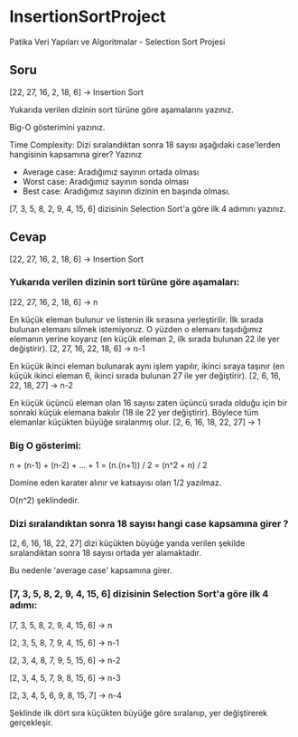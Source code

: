 # InsertionSortProject
Patika Veri Yapıları ve Algoritmalar - Selection Sort Projesi

## Soru
[22, 27, 16, 2, 18, 6] -> Insertion Sort

Yukarıda verilen dizinin sort türüne göre aşamalarını yazınız.

Big-O gösterimini yazınız.

Time Complexity: Dizi sıralandıktan sonra 18 sayısı aşağıdaki case'lerden hangisinin kapsamına girer? Yazınız

- Average case: Aradığımız sayının ortada olması
- Worst case: Aradığımız sayının sonda olması
- Best case: Aradığımız sayının dizinin en başında olması.


[7, 3, 5, 8, 2, 9, 4, 15, 6] dizisinin Selection Sort'a göre ilk 4 adımını yazınız.

## Cevap

[22, 27, 16, 2, 18, 6] -> Insertion Sort

### Yukarıda verilen dizinin sort türüne göre aşamaları:

[22, 27, 16, 2, 18, 6] -> n

En küçük eleman bulunur ve listenin ilk sırasına yerleştirilir. İlk sırada bulunan elemanı silmek istemiyoruz. O yüzden o elemanı taşıdığımız elemanın yerine koyarız (en küçük eleman 2, ilk sırada bulunan 22 ile yer değiştirir). 
[2, 27, 16, 22, 18, 6] -> n-1

En küçük ikinci eleman bulunarak aynı işlem yapılır, ikinci sıraya taşınır (en küçük ikinci eleman 6, ikinci sırada bulunan 27 ile yer değiştirir).
[2, 6, 16, 22, 18, 27] -> n-2

En küçük üçüncü eleman olan 16 sayısı zaten üçüncü sırada olduğu için bir sonraki küçük elemana bakılır (18 ile 22 yer değiştirir). Böylece tüm elemanlar küçükten büyüğe sıralanmış olur.
[2, 6, 16, 18, 22, 27] -> 1

### Big O gösterimi:

n + (n-1) + (n-2) + ... + 1 = (n.(n+1)) / 2 = (n^2 + n) / 2

Domine eden karater alınır ve katsayısı olan 1/2 yazılmaz.

O(n^2) şeklindedir.

### Dizi sıralandıktan sonra 18 sayısı hangi case kapsamına girer ?

[2, 6, 16, 18, 22, 27] dizi küçükten büyüğe yanda verilen şekilde sıralandıktan sonra 18 sayısı ortada yer alamaktadır.

Bu nedenle 'average case' kapsamına girer.

### [7, 3, 5, 8, 2, 9, 4, 15, 6] dizisinin Selection Sort'a göre ilk 4 adımı:

[7, 3, 5, 8, 2, 9, 4, 15, 6] -> n

[2, 3, 5, 8, 7, 9, 4, 15, 6] -> n-1

[2, 3, 4, 8, 7, 9, 5, 15, 6] -> n-2

[2, 3, 4, 5, 7, 9, 8, 15, 6] -> n-3

[2, 3, 4, 5, 6, 9, 8, 15, 7] -> n-4

Şeklinde ilk dört sıra küçükten büyüğe göre sıralanıp, yer değiştirerek gerçekleşir.
